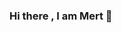 ### Hi there  , I am Mert 👋

<!--
**mertkiziloglu/mertkiziloglu** is a ✨ _special_ ✨ repository because its `README.md` (this file) appears on your GitHub profile.



######- 🔭 I’m currently working on C#
###### 🌱 I’m currently learning AI Machine Learning and Data analysis
###### 👯 I’m looking to collaborate on C# or java
###### 🤔 I’m looking for help with AI
###### 💬 Ask me about Html css
###### 📫 How to reach me:E-mail
-->
